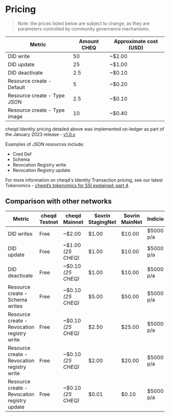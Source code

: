 # Pricing

> Note: the prices listed below are subject to change, as they are parameters controlled by community governance mechanisms.

| Metric                       | Amount CHEQ | Approximate cost (USD) |
| ---------------------------- | ----------- | ---------------------- |
| DID write                    | 50          | \~$2.00                |
| DID update                   | 25          | \~$1.00                |
| DID deactivate               | 2.5         | \~$0.10                |
| Resource create - Default    | 5           | \~$0.20                |
| Resource create - Type JSON  | 2.5         | \~$0.10                |
| Resource create - Type image | 10          | \~$0.40                |

cheqd Identity pricing detailed above was implemented on-ledger as part of the January 2023 release - [v1.0.x](../../products/network/upgrades/2021/v0.1.x.md)

Examples of JSON resources include:

* Cred Def
* Schema
* Revocation Registry write
* Revocation Registry update

For more information on cheqd's Identity Transaction pricing, see our latest Tokenomics - [cheqd’s tokenomics for SSI explained: part 4](https://blog.cheqd.io/cheqds-tokenomics-for-ssi-explained-part-4-3f4c6a9ea1c0).

## Comparison with other networks

| Metric                                       | cheqd Testnet | cheqd Mainnet       | Sovrin StagingNet | Sovrin MainNet | Indicio   |
| -------------------------------------------- | ------------- | ------------------- | ----------------- | -------------- | --------- |
| DID writes                                   | Free          | \~$2.00             | $1.00             | $10.00         | $5000 p/a |
| DID update                                   | Free          | \~$1.00 _(25 CHEQ)_ | $1.00             | $10.00         | $5000 p/a |
| DID deactivate                               | Free          | \~$0.10 _(25 CHEQ)_ | $1.00             | $10.00         | $5000 p/a |
| Resource create - Schema writes              | Free          | \~$0.10 _(25 CHEQ)_ | $5.00             | $50.00         | $5000 p/a |
| Resource create - Revocation registry write  | Free          | \~$0.10 _(25 CHEQ)_ | $2.50             | $25.00         | $5000 p/a |
| Resource create - Revocation registry write  | Free          | \~$0.10 _(25 CHEQ)_ | $2.00             | $20.00         | $5000 p/a |
| Resource create - Revocation registry update | Free          | \~$0.10 _(25 CHEQ)_ | $0.01             | $0.10          | $5000 p/a |
